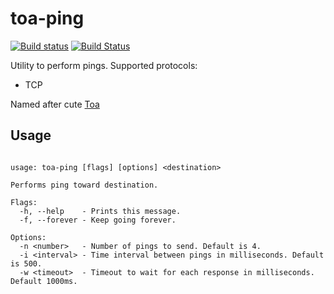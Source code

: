 # toa-ping

[![Build status](https://ci.appveyor.com/api/projects/status/19begg2drvh0630n/branch/master?svg=true)](https://ci.appveyor.com/project/DoumanAsh/toa-ping/branch/master)
[![Build Status](https://travis-ci.org/DoumanAsh/toa-ping.svg?branch=master)](https://travis-ci.org/DoumanAsh/toa-ping)

Utility to perform pings.
Supported protocols:
* TCP

Named after cute [Toa](https://vndb.org/c34928)

## Usage

```

usage: toa-ping [flags] [options] <destination>

Performs ping toward destination.

Flags:
  -h, --help    - Prints this message.
  -f, --forever - Keep going forever.

Options:
  -n <number>   - Number of pings to send. Default is 4.
  -i <interval> - Time interval between pings in milliseconds. Default is 500.
  -w <timeout>  - Timeout to wait for each response in milliseconds. Default 1000ms.
```
